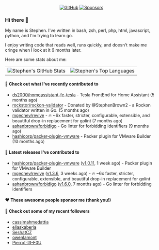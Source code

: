 <p align="center">
    <a href="https://github.com/StephenBrown2"><img src="https://img.shields.io/github/followers/StephenBrown2.svg?label=GitHub&style=social" alt="GitHub"></a>
    <a href="https://github.com/sponsors/StephenBrown2"><img src="https://img.shields.io/badge/Sponsors--_.svg?style=social&logo=github&logoColor=EA4AAA" alt="Sponsors"></a>
</p>

### Hi there 👋

My name is Stephen. I've written in bash, zsh, perl, php, html, javascript, python, and I'm trying to learn go.

I enjoy writing code that reads well, runs quickly, and doesn't make me cringe when I look at it 6 months later.

Here are some stats about me:

|     |     |
| --- | --- |
| ![Stephen's GitHub Stats](https://github-readme-stats.vercel.app/api?username=StephenBrown2&show_icons=true&count_private=true) | ![Stephen's Top Languages](https://github-readme-stats.vercel.app/api/top-langs/?username=StephenBrown2&layout=compact) |

#### 👷 Check out what I've recently contributed to

- [ds2000/homeassistant-fe-tesla](https://github.com/ds2000/homeassistant-fe-tesla) - Tesla FrontEnd for Home Assistant (5 months ago)
- [rockstor/rockon-validator](https://github.com/rockstor/rockon-validator) - Donated by @StephenBrown2 - a Rockon validator written in Go. (5 months ago)
- [mgechev/revive](https://github.com/mgechev/revive) - 🔥 ~6x faster, stricter, configurable, extensible, and beautiful drop-in replacement for golint (7 months ago)
- [ashanbrown/forbidigo](https://github.com/ashanbrown/forbidigo) - Go linter for forbidding identifiers (9 months ago)
- [hashicorp/packer-plugin-vmware](https://github.com/hashicorp/packer-plugin-vmware) - Packer plugin for VMware Builder (10 months ago)



#### 🔭 Latest releases I've contributed to

- [hashicorp/packer-plugin-vmware](https://github.com/hashicorp/packer-plugin-vmware) ([v1.0.11](https://github.com/hashicorp/packer-plugin-vmware/releases/tag/v1.0.11), 1 week ago) - Packer plugin for VMware Builder
- [mgechev/revive](https://github.com/mgechev/revive) ([v1.3.6](https://github.com/mgechev/revive/releases/tag/v1.3.6), 3 weeks ago) - 🔥 ~6x faster, stricter, configurable, extensible, and beautiful drop-in replacement for golint
- [ashanbrown/forbidigo](https://github.com/ashanbrown/forbidigo) ([v1.6.0](https://github.com/ashanbrown/forbidigo/releases/tag/v1.6.0), 7 months ago) - Go linter for forbidding identifiers

#### ❤️ These awesome people sponsor me (thank you!)


#### 👯 Check out some of my recent followers

- [cassimahmedattia](https://github.com/cassimahmedattia)
- [eliaskaberia](https://github.com/eliaskaberia)
- [SeshatCZ](https://github.com/SeshatCZ)
- [owenlamont](https://github.com/owenlamont)
- [Pierrot-l3-F0U](https://github.com/Pierrot-l3-F0U)


